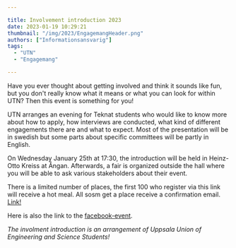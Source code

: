 ```yaml
---

title: Involvement introduction 2023
date: 2023-01-19 10:29:21
thumbnail: "/img/2023/EngagemangHeader.png"
authors: ["Informationsansvarig"]
tags: 
  - "UTN"
  - "Engagemang"

---
```


Have you ever thought about getting involved and think it sounds like fun, but you don't really know what it means or what you can look for within UTN? Then this event is something for you!

UTN arranges an evening for Teknat students who would like to know more about how to apply, how interviews are conducted, what kind of different engagements there are and what to expect. Most of the presentation will be in swedish but some parts about specific committees will be partly in English.

On Wednesday January 25th at 17:30, the introduction will be held in Heinz-Otto Kreiss at Ångan. Afterwards, a fair is organized outside the hall where you will be able to ask various stakeholders about their event.

There is a limited number of places, the first 100 who register via this link will receive a hot meal. All sosm get a place receive a confirmation email. [Link!](https://forms.gle/EjJ8A8eoiFQLAu7x7)

Here is also the link to the [facebook-event](https://fb.me/e/2occZIdmz).

*The involment introduction is an arrangement of Uppsala Union of Engineering and Science Students!*